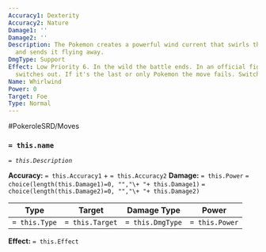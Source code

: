 ```yaml
---
Accuracy1: Dexterity
Accuracy2: Nature
Damage1: ''
Damage2: ''
Description: The Pokemon creates a powerful wind current that swirls the enemy around
  and sends it flying away.
DmgType: Support
Effect: Low Priority 6. In the wild the battle ends. In an official fight, the Pokemon
  switches out. If it's the last or only Pokemon the move fails. Switcher Move.
Name: Whirlwind
Power: 0
Target: Foe
Type: Normal
---
```


#PokeroleSRD/Moves

### `= this.name` 
*`= this.Description`*

**Accuracy:** `= this.Accuracy1` + `= this.Accuracy2`
**Damage:** `= this.Power` `= choice(length(this.Damage1)=0, "","\+ "+ this.Damage1)` `= choice(length(this.Damage2)=0, "","\+ "+ this.Damage2)`

| Type          | Target          | Damage Type          | Power          |
| ------------- | --------------- | ---------------- | -------------- |
| `= this.Type` | `= this.Target` | `= this.DmgType` | `= this.Power` | 

**Effect:** `= this.Effect`